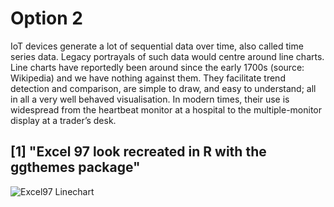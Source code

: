 # Option 2

IoT devices generate a lot of sequential data over time, also called
time series data. Legacy portrayals of such data would centre around
line charts. Line charts have reportedly been around since the early
1700s (source: Wikipedia) and we have nothing against them. They
facilitate trend detection and comparison, are simple to draw, and easy
to understand; all in all a very well behaved visualisation. In modern
times, their use is widespread from the heartbeat monitor at a hospital
to the multiple-monitor display at a trader’s desk.

## [1] "Excel 97 look recreated in R with the ggthemes package"

![Excel97
  Linechart](https://github.com/JesseVent/ggTimeSeries/blob/581fa14a6bbf71dd1c30190244ffdce9646900e1/README_files/figure-markdown_strict/excel97_line-1.png?raw=true)
